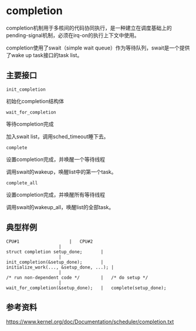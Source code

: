 # completion

completion机制用于多核间的代码协同执行，是一种建立在调度基础上的pending-signal机制，必须在irq-on的执行上下文中使用。

completion使用了swait（simple wait queue）作为等待队列，swait是一个提供了wake up task接口的task list。

## 主要接口

`init_completion`

初始化completion结构体

`wait_for_completion`

等待completion完成

加入swait list，调用sched_timeout睡下去。

`complete`

设置completion完成，并唤醒一个等待线程

调用swait的wakeup，唤醒list中的第一个task。

`complete_all`

设置completion完成，并唤醒所有等待线程

调用swait的wakeup_all，唤醒list的全部task。

## 典型样例

```
CPU#1					|	CPU#2
					|
struct completion setup_done;		|
					|
init_completion(&setup_done);		|
initialize_work(..., &setup_done, ...);	|
					|
/* run non-dependent code */		|	/* do setup */
					|
wait_for_completion(&setup_done);	|	complete(setup_done);
```

## 参考资料

<https://www.kernel.org/doc/Documentation/scheduler/completion.txt>